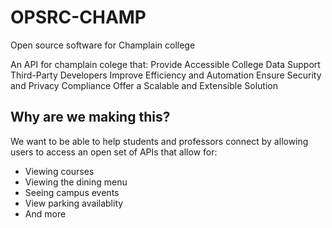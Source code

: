 # OPSRC-CHAMP
Open source software for Champlain college

An API for champlain colege that:
  Provide Accessible College Data
  Support Third-Party Developers
  Improve Efficiency and Automation
  Ensure Security and Privacy Compliance
  Offer a Scalable and Extensible Solution

## Why are we making this?
We want to be able to help students and professors connect by allowing users to access an open set of APIs that allow for:
* Viewing courses
* Viewing the dining menu
* Seeing campus events
* View parking availablity
* And more
